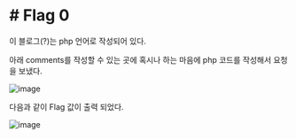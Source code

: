 # # Flag 0

이 블로그(?)는 php 언어로 작성되어 있다.

아래 comments를 작성할 수 있는 곳에 혹시나 하는 마음에 php 코드를 작성해서 요청을 보냈다.

![image](https://user-images.githubusercontent.com/38517436/64422711-abcaf480-d0df-11e9-951e-93e8c580d085.png)

다음과 같이 Flag 값이 출력 되었다.

![image](https://user-images.githubusercontent.com/38517436/64422734-bbe2d400-d0df-11e9-827c-a2b8de660e8d.png)
